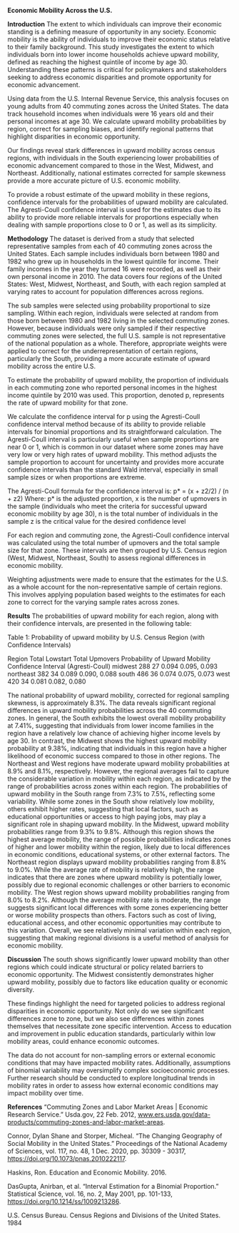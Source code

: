 **Economic Mobility Across the U.S.**

**Introduction**
The extent to which individuals can improve their economic standing is a defining measure of opportunity in any society. Economic mobility is the ability of individuals to improve their economic status relative to their family background. This study investigates the extent to which individuals born into lower income households achieve upward mobility, defined as reaching the highest quintile of income by age 30. Understanding these patterns is critical for policymakers and stakeholders seeking to address economic disparities and promote opportunity for economic advancement.

Using data from the U.S. Internal Revenue Service, this analysis focuses on young adults from 40 commuting zones across the United States. The data track household incomes when individuals were 16 years old and their personal incomes at age 30. We calculate upward mobility probabilities by region, correct for sampling biases, and identify regional patterns that highlight disparities in economic opportunity. 

Our findings reveal stark differences in upward mobility across census regions, with individuals in the South experiencing lower probabilities of economic advancement compared to those in the West, Midwest, and Northeast. Additionally, national estimates corrected for sample skewness provide a more accurate picture of U.S. economic mobility. 

To provide a robust estimate of the upward mobility in these regions, confidence intervals for the probabilities of upward mobility are calculated. The Agresti-Coull confidence interval is used for the estimates due to its ability to provide more reliable intervals for proportions especially when dealing with sample proportions close to 0 or 1, as well as its simplicity. 

**Methodology**
The dataset is derived from a study that selected representative samples from each of 40 commuting zones across the United States. Each sample includes individuals born between 1980 and 1982 who grew up in households in the lowest quintile for income. Their family incomes in the year they turned 16 were recorded, as well as their own personal income in 2010. The data covers four regions of the United States: West, Midwest, Northeast, and South, with each region sampled at varying rates to account for population differences across regions. 

The sub samples were selected using probability proportional to size sampling. Within each region, individuals were selected at random from those born between 1980 and 1982 living in the selected commuting zones. However, because individuals were only sampled if their respective commuting zones were selected, the full U.S. sample is not representative of the national population as a whole. Therefore, appropriate weights were applied to correct for the underrepresentation of certain regions, particularly the South, providing a more accurate estimate of upward mobility across the entire U.S.

To estimate the probability of upward mobility, the proportion of individuals in each commuting zone who reported personal incomes in the highest income quintile by 2010 was used. This proportion, denoted p, represents the rate of upward mobility for that zone. 

We calculate the confidence interval for  p using the Agresti-Coull confidence interval method because of its ability to provide reliable intervals for binomial proportions and its straightforward calculation. The Agresti-Coull interval is particularly useful when sample proportions are near 0 or 1, which is common in our dataset where some zones may have very low or very high rates of upward mobility. This method adjusts the sample proportion to account for uncertainty and provides more accurate confidence intervals than the standard Wald interval, especially in small sample sizes or when proportions are extreme. 

The Agresti-Coull formula for the confidence interval is:
p* = (x + z2/2) / (n + z2)
Where:
p* is the adjusted proportion,
x is the number of upmovers in the sample (individuals who meet the criteria for successful upward economic mobility by age 30),
n is the total number of individuals in the sample
z is the critical value for the desired confidence level

For each region and commuting zone, the Agresti-Coull confidence interval was calculated using the total number of upmovers and the total sample size for that zone. These intervals are then grouped by U.S. Census region (West, Midwest, Northeast, South) to assess regional differences in economic mobility. 

Weighting adjustments were made to ensure that the estimates for the U.S. as a whole account for the non-representative sample of certain regions. This involves applying population based weights to the estimates for each zone to correct for the varying sample rates across zones. 

**Results**
The probabilities of upward mobility for each region, along with their confidence intervals, are presented in the following table:

Table 1: Probability of upward mobility by U.S. Census Region (with Confidence Intervals)

Region
Total Lowstart
Total Upmovers
Probability of Upward Mobility
Confidence Interval (Agresti-Coull)
midwest
288
27
0.094
0.095, 0.093
northeast
382
34
0.089
0.090, 0.088
south
486
36
0.074
0.075, 0.073
west
420
34
0.081
0.082, 0.080


The national probability of upward mobility, corrected for regional sampling skewness, is approximately 8.3%.
The data reveals significant regional differences in upward mobility probabilities across the 40 commuting zones. In general, the South exhibits the lowest overall mobility probability at 7.41%, suggesting that individuals from lower income families in the region have a relatively low chance of achieving higher income levels by age 30. In contrast, the Midwest shows the highest upward mobility probability at 9.38%, indicating that individuals in this region have a higher likelihood of economic success compared to those in other regions. The Northeast and West regions have moderate upward mobility probabilities at 8.9% and 8.1%, respectively. 
However, the regional averages fail to capture the considerable variation in mobility within each region, as indicated by the range of probabilities across zones within each region. The probabilities of upward mobility in the South range from 7.3% to 7.5%, reflecting some variability. While some zones in the South show relatively low mobility, others exhibit higher rates, suggesting that local factors, such as educational opportunities or access to high paying jobs, may play a significant role in shaping upward mobility. In the Midwest, upward mobility probabilities range from 9.3% to 9.8%. Although this region shows the highest average mobility, the range of possible probabilities indicates zones of higher and lower mobility within the region, likely due to local differences in economic conditions, educational systems, or other external factors. The Northeast region displays upward mobility probabilities ranging from 8.8% to 9.0%. While the average rate of mobility is relatively high, the range indicates that there are zones where upward mobility is potentially lower, possibly due to regional economic challenges or other barriers to economic mobility. The West region shows upward mobility probabilities ranging from 8.0% to 8.2%. Although the average mobility rate is moderate, the range suggests significant local differences with some zones experiencing better or worse mobility prospects than others. Factors such as cost of living, educational access, and other economic opportunities may contribute to this variation. Overall, we see relatively minimal variation within each region, suggesting that making regional divisions is a useful method of analysis for economic mobility.

**Discussion**
The south shows significantly lower upward mobility than other regions which could indicate structural or policy related barriers to economic opportunity. The Midwest consistently demonstrates higher upward mobility, possibly due to factors like education quality or economic diversity. 

These findings highlight the need for targeted policies to address regional disparities in economic opportunity. Not only do we see significant differences zone to zone, but we also see differences within zones themselves that necessitate zone specific intervention. Access to education and improvement in public education standards, particularly within low mobility areas, could enhance economic outcomes. 

The data do not account for non-sampling errors or external economic conditions that may have impacted mobility rates. Additionally, assumptions of binomial variability may oversimplify complex socioeconomic processes. Further research should be conducted to explore longitudinal trends in mobility rates in order to assess how external economic conditions may  impact mobility over time. 













**References**
“Commuting Zones and Labor Market Areas | Economic Research Service.” Usda.gov, 22 Feb. 2012, 
www.ers.usda.gov/data-products/commuting-zones-and-labor-market-areas.

Connor, Dylan Shane and Storper, Micheal. “The Changing Geography of Social Mobility in the United 
States.” Proceedings of the National Academy of Sciences, vol. 117, no. 48, 1 Dec. 2020, pp. 30309 - 30317, https://doi.org/10.1073/pnas.2010222117.

Haskins, Ron. Education and Economic Mobility. 2016. 

DasGupta, Anirban, et al. “Interval Estimation for a Binomial Proportion.” Statistical Science, vol. 16, no. 
2, May 2001, pp. 101-133, https://doi.org/10.1214/ss/1009213286.

U.S. Census Bureau. Census Regions and Divisions of the United States. 1984
